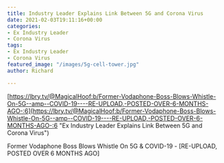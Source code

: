 ```yaml
---
title: Industry Leader Explains Link Between 5G and Corona Virus
date: 2021-02-03T19:11:16+00:00
categories:
- Ex Industry Leader
- Corona Virus
tags:
- Ex Industry Leader
- Corona Virus
featured_image: "/images/5g-cell-tower.jpg"
author: Richard

---
```

[https://lbry.tv/@MagicalHoof:b/Former-Vodaphone-Boss-Blows-Whistle-On-5G--amp--COVID-19----RE-UPLOAD,-POSTED-OVER-6-MONTHS-AGO-:6](https://lbry.tv/@MagicalHoof:b/Former-Vodaphone-Boss-Blows-Whistle-On-5G--amp--COVID-19----RE-UPLOAD,-POSTED-OVER-6-MONTHS-AGO-:6 "Ex Industry Leader Explains Link Between 5G and Corona Virus")

Former Vodaphone Boss Blows Whistle On 5G & COVID-19 - \[RE-UPLOAD, POSTED OVER 6 MONTHS AGO\]